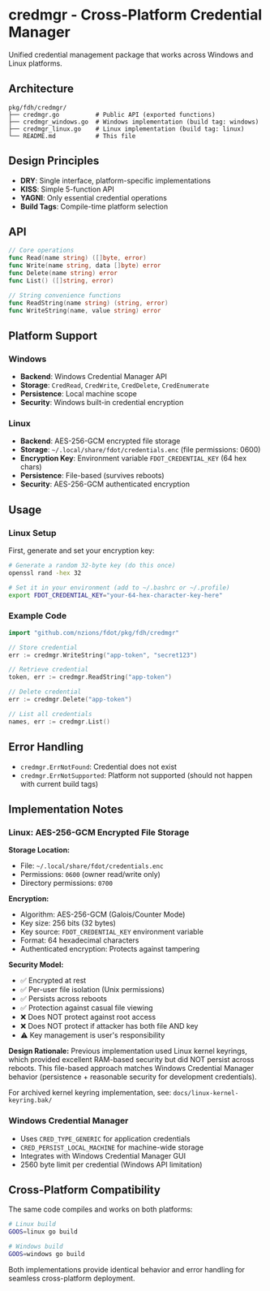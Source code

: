 # credmgr - Cross-Platform Credential Manager

Unified credential management package that works across Windows and Linux platforms.

## Architecture

```
pkg/fdh/credmgr/
├── credmgr.go          # Public API (exported functions)
├── credmgr_windows.go  # Windows implementation (build tag: windows)
├── credmgr_linux.go    # Linux implementation (build tag: linux)
└── README.md           # This file
```

## Design Principles

- **DRY**: Single interface, platform-specific implementations
- **KISS**: Simple 5-function API
- **YAGNI**: Only essential credential operations
- **Build Tags**: Compile-time platform selection

## API

```go
// Core operations
func Read(name string) ([]byte, error)
func Write(name string, data []byte) error
func Delete(name string) error
func List() ([]string, error)

// String convenience functions
func ReadString(name string) (string, error)
func WriteString(name, value string) error
```

## Platform Support

### Windows
- **Backend**: Windows Credential Manager API
- **Storage**: `CredRead`, `CredWrite`, `CredDelete`, `CredEnumerate`
- **Persistence**: Local machine scope
- **Security**: Windows built-in credential encryption

### Linux  
- **Backend**: AES-256-GCM encrypted file storage
- **Storage**: `~/.local/share/fdot/credentials.enc` (file permissions: 0600)
- **Encryption Key**: Environment variable `FDOT_CREDENTIAL_KEY` (64 hex chars)
- **Persistence**: File-based (survives reboots)
- **Security**: AES-256-GCM authenticated encryption

## Usage

### Linux Setup

First, generate and set your encryption key:

```bash
# Generate a random 32-byte key (do this once)
openssl rand -hex 32

# Set it in your environment (add to ~/.bashrc or ~/.profile)
export FDOT_CREDENTIAL_KEY="your-64-hex-character-key-here"
```

### Example Code

```go
import "github.com/nzions/fdot/pkg/fdh/credmgr"

// Store credential
err := credmgr.WriteString("app-token", "secret123")

// Retrieve credential
token, err := credmgr.ReadString("app-token")

// Delete credential
err := credmgr.Delete("app-token")

// List all credentials
names, err := credmgr.List()
```

## Error Handling

- `credmgr.ErrNotFound`: Credential does not exist
- `credmgr.ErrNotSupported`: Platform not supported (should not happen with current build tags)

## Implementation Notes

### Linux: AES-256-GCM Encrypted File Storage

**Storage Location:**
- File: `~/.local/share/fdot/credentials.enc`
- Permissions: `0600` (owner read/write only)
- Directory permissions: `0700`

**Encryption:**
- Algorithm: AES-256-GCM (Galois/Counter Mode)
- Key size: 256 bits (32 bytes)
- Key source: `FDOT_CREDENTIAL_KEY` environment variable
- Format: 64 hexadecimal characters
- Authenticated encryption: Protects against tampering

**Security Model:**
- ✅ Encrypted at rest
- ✅ Per-user file isolation (Unix permissions)
- ✅ Persists across reboots
- ✅ Protection against casual file viewing
- ❌ Does NOT protect against root access
- ❌ Does NOT protect if attacker has both file AND key
- ⚠️ Key management is user's responsibility

**Design Rationale:**
Previous implementation used Linux kernel keyrings, which provided excellent RAM-based
security but did NOT persist across reboots. This file-based approach matches Windows
Credential Manager behavior (persistence + reasonable security for development credentials).

For archived kernel keyring implementation, see: `docs/linux-kernel-keyring.bak/`

### Windows Credential Manager
- Uses `CRED_TYPE_GENERIC` for application credentials  
- `CRED_PERSIST_LOCAL_MACHINE` for machine-wide storage
- Integrates with Windows Credential Manager GUI
- 2560 byte limit per credential (Windows API limitation)

## Cross-Platform Compatibility

The same code compiles and works on both platforms:
```bash
# Linux build
GOOS=linux go build

# Windows build  
GOOS=windows go build
```

Both implementations provide identical behavior and error handling for seamless cross-platform deployment.